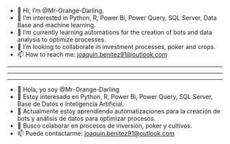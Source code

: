 - 👋 Hi, I’m @Mr-Orange-Darling.
- 👀 I’m interested in Python, R, Power Bi, Power Query, SQL Server, Data Base and machine learning.
- 🌱 I’m currently learning automations for the creation of bots and data analysis to optimize processes.
- 💞️ I’m looking to collaborate in investment processes, poker and crops.
- 📫 How to reach me: joaquin.benitez91@outlook.com

-------------------------------------
-------------------------------------
-------------------------------------

- 👋 Hola, yo soy @Mr-Orange-Darling
- 👀 Estoy interesado en Python, R, Power Bi, Power Query, SQL Server, Base de Datos e Inteligencia Artificial.
- 🌱 Actualmente estoy aprendiendo automatizaciones para la creación de bots y análisis de datos para optimizar procesos.
- 💞️ Busco colaborar en procesos de inversión, poker y cultivos.
- 📫 Puede contactarme: joaquin.benitez91@outlook.com
